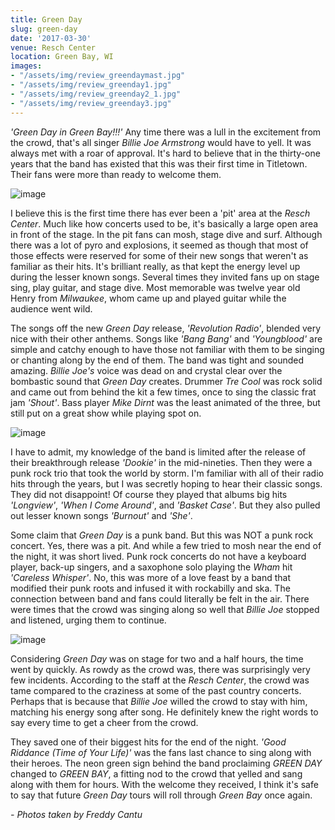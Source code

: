```yaml
---
title: Green Day
slug: green-day
date: '2017-03-30'
venue: Resch Center
location: Green Bay, WI
images:
- "/assets/img/review_greendaymast.jpg"
- "/assets/img/review_greenday1.jpg"
- "/assets/img/review_greenday2_1.jpg"
- "/assets/img/review_greenday3.jpg"
---
```


_'Green Day in Green Bay!!!'_ Any time there was a lull in the excitement from the crowd, that's all singer *Billie Joe Armstrong* would have to yell. It was always met with a roar of approval. It's hard to believe that in the thirty-one years that the band has existed that this was their first time in Titletown. Their fans were more than ready to welcome them.

![image](/assets/img/review_greenday1.jpg)

I believe this is the first time there has ever been a 'pit' area at the *Resch Center*. Much like how concerts used to be, it's basically a large open area in front of the stage. In the pit fans can mosh, stage dive and surf. Although there was a lot of pyro and explosions, it seemed as though that most of those effects were reserved for some of their new songs that weren't as familiar as their hits. It's brilliant really, as that kept the energy level up during the lesser known songs. Several times they invited fans up on stage sing, play guitar, and stage dive. Most memorable was twelve year old Henry from *Milwaukee*, whom came up and played guitar while the audience went wild.

The songs off the new *Green Day* release, _'Revolution Radio'_, blended very nice with their other anthems. Songs like _'Bang Bang'_ and _'Youngblood'_ are simple and catchy enough to have those not familiar with them to be singing or chanting along by the end of them. The band was tight and sounded amazing. *Billie Joe's* voice was dead on and crystal clear over the bombastic sound that *Green Day* creates. Drummer *Tre Cool* was rock solid and came out from behind the kit a few times, once to sing the classic frat jam _'Shout'_. Bass player *Mike Dirnt* was the least animated of the three, but still put on a great show while playing spot on. 

![image](/assets/img/review_greenday3.jpg)

I have to admit, my knowledge of the band is limited after the release of their breakthrough release _'Dookie'_ in the mid-nineties. Then they were a punk rock trio that took the world by storm. I'm familiar with all of their radio hits through the years, but I was secretly hoping to hear their classic songs. They did not disappoint! Of course they played that albums big hits _'Longview'_, _'When I Come Around'_, and _'Basket Case'_. But they also pulled out lesser known songs _'Burnout'_ and _'She'_.

Some claim that *Green Day* is a punk band. But this was NOT a punk rock concert. Yes, there was a pit. And while a few tried to mosh near the end of the night, it was short lived. Punk rock concerts do not have a keyboard player, back-up singers, and a saxophone solo playing the *Wham* hit _'Careless Whisper'_. No, this was more of a love feast by a band that modified their punk roots and infused it with rockabilly and ska. The connection between band and fans could literally be felt in the air. There were times that the crowd was singing along so well that *Billie Joe* stopped and listened, urging them to continue. 

![image](/assets/img/review_greenday2_1.jpg)

Considering *Green Day* was on stage for two and a half hours, the time went by quickly. As rowdy as the crowd was, there was surprisingly very few incidents. According to the staff at the *Resch Center*, the crowd was tame compared to the craziness at some of the past country concerts. Perhaps that is because that *Billie Joe* willed the crowd to stay with him, matching his energy song after song. He definitely knew the right words to say every time to get a cheer from the crowd. 

They saved one of their biggest hits for the end of the night. _'Good Riddance (Time of Your Life)'_ was the fans last chance to sing along with their heroes. The neon green sign behind the band proclaiming *GREEN DAY* changed to *GREEN BAY*, a fitting nod to the crowd that yelled and sang along with them for hours. With the welcome they received, I think it's safe to say that future *Green Day* tours will roll through *Green Bay* once again.

*- Photos taken by Freddy Cantu*